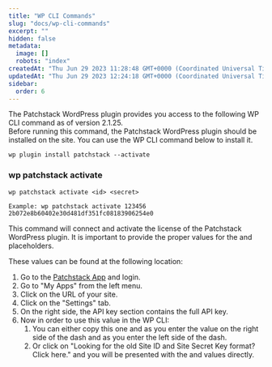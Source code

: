 ```yaml
---
title: "WP CLI Commands"
slug: "docs/wp-cli-commands"
excerpt: ""
hidden: false
metadata: 
  image: []
  robots: "index"
createdAt: "Thu Jun 29 2023 11:28:48 GMT+0000 (Coordinated Universal Time)"
updatedAt: "Thu Jun 29 2023 12:24:18 GMT+0000 (Coordinated Universal Time)"
sidebar:
  order: 6
---
```

The Patchstack WordPress plugin provides you access to the following WP CLI command as of version 2.1.25.  
Before running this command, the Patchstack WordPress plugin should be installed on the site. You can use the WP CLI command below to install it.

```
wp plugin install patchstack --activate
```

### wp patchstack activate

```
wp patchstack activate <id> <secret>
  
Example: wp patchstack activate 123456 2b072e8b60402e30d481df351fc08183906254e0
```

This command will connect and activate the license of the Patchstack WordPress plugin. It is important to provide the proper values for the <id> and <secret> placeholders.

These values can be found at the following location: 

1. Go to the [Patchstack App](https://app.patchstack.com/) and login.
2. Go to "My Apps" from the left menu.
3. Click on the URL of your site.
4. Click on the "Settings" tab.
5. On the right side, the API key section contains the full API key.
6. Now in order to use this value in the WP CLI:
   1. You can either copy this one and as <id> you enter the value on the right side of the dash and as <secret> you enter the left side of the dash.
   2. Or click on "Looking for the old Site ID and Site Secret Key format? Click here." and you will be presented with the <id> and <secret> values directly.
